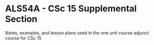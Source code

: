 # ALS54A - CSc 15 Supplemental Section
Notes, examples, and lesson plans used in the one unit course adjunct course for CSc 15
